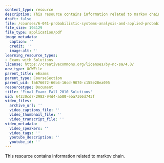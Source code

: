 ```yaml
---
content_type: resource
description: This resource contains information related to markov chain.
draft: false
file: /courses/6-041-probabilistic-systems-analysis-and-applied-probability-fall-2010/64230cd7298294d4a580eba7366d743f_MIT6_041F10_final_sol.pdf
file_size: 194129
file_type: application/pdf
image_metadata:
  caption: ''
  credit: ''
  image-alt: ''
learning_resource_types:
- Exams with Solutions
license: https://creativecommons.org/licenses/by-nc-sa/4.0/
ocw_type: OCWFile
parent_title: eExams
parent_type: CourseSection
parent_uid: fa676672-66b4-16cd-9070-c155e20ea095
resourcetype: Document
title: 'Final Exam: Fall 2010 Solutions'
uid: 64230cd7-2982-94d4-a580-eba7366d743f
video_files:
  archive_url: ''
  video_captions_file: ''
  video_thumbnail_file: ''
  video_transcript_file: ''
video_metadata:
  video_speakers: ''
  video_tags: ''
  youtube_description: ''
  youtube_id: ''
---
```

This resource contains information related to markov chain.